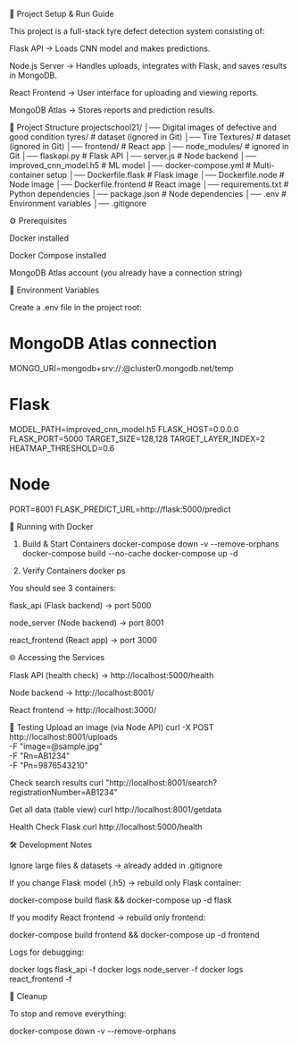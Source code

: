 🚀 Project Setup & Run Guide

This project is a full-stack tyre defect detection system consisting of:

Flask API → Loads CNN model and makes predictions.

Node.js Server → Handles uploads, integrates with Flask, and saves results in MongoDB.

React Frontend → User interface for uploading and viewing reports.

MongoDB Atlas → Stores reports and prediction results.

📂 Project Structure
projectschool21/
│── Digital images of defective and good condition tyres/   # dataset (ignored in Git)
│── Tire Textures/                                         # dataset (ignored in Git)
│── frontend/                                              # React app
│── node_modules/                                          # ignored in Git
│── flaskapi.py                                            # Flask API
│── server.js                                              # Node backend
│── improved_cnn_model.h5                                  # ML model
│── docker-compose.yml                                     # Multi-container setup
│── Dockerfile.flask                                       # Flask image
│── Dockerfile.node                                        # Node image
│── Dockerfile.frontend                                    # React image
│── requirements.txt                                       # Python dependencies
│── package.json                                           # Node dependencies
│── .env                                                   # Environment variables
│── .gitignore

⚙️ Prerequisites

Docker
 installed

Docker Compose
 installed

MongoDB Atlas account (you already have a connection string)

🔑 Environment Variables

Create a .env file in the project root:

# MongoDB Atlas connection
MONGO_URI=mongodb+srv://<username>:<password>@cluster0.mongodb.net/temp

# Flask
MODEL_PATH=improved_cnn_model.h5
FLASK_HOST=0.0.0.0
FLASK_PORT=5000
TARGET_SIZE=128,128
TARGET_LAYER_INDEX=2
HEATMAP_THRESHOLD=0.6

# Node
PORT=8001
FLASK_PREDICT_URL=http://flask:5000/predict

🐳 Running with Docker
1. Build & Start Containers
docker-compose down -v --remove-orphans
docker-compose build --no-cache
docker-compose up -d

2. Verify Containers
docker ps


You should see 3 containers:

flask_api (Flask backend) → port 5000

node_server (Node backend) → port 8001

react_frontend (React app) → port 3000

🌐 Accessing the Services

Flask API (health check) → http://localhost:5000/health

Node backend → http://localhost:8001/

React frontend → http://localhost:3000/

🧪 Testing
Upload an image (via Node API)
curl -X POST http://localhost:8001/uploads \
  -F "image=@sample.jpg" \
  -F "Rn=AB1234" \
  -F "Pn=9876543210"

Check search results
curl "http://localhost:8001/search?registrationNumber=AB1234"

Get all data (table view)
curl http://localhost:8001/getdata

Health Check Flask
curl http://localhost:5000/health

🛠 Development Notes

Ignore large files & datasets → already added in .gitignore

If you change Flask model (.h5) → rebuild only Flask container:

docker-compose build flask && docker-compose up -d flask


If you modify React frontend → rebuild only frontend:

docker-compose build frontend && docker-compose up -d frontend


Logs for debugging:

docker logs flask_api -f
docker logs node_server -f
docker logs react_frontend -f

🧹 Cleanup

To stop and remove everything:

docker-compose down -v --remove-orphans
